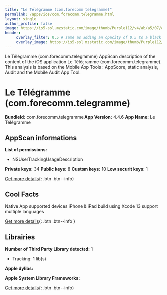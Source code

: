 ```yaml
---
title: "Le Télégramme (com.forecomm.telegramme)"
permalink: /apps/ios/com.forecomm.telegramme.html
layout: single
author_profile: false
image: https://is5-ssl.mzstatic.com/image/thumb/Purple112/v4/ab/a5/07/aba50798-896b-b79c-bd68-eb175e3ba6bb/AppIcon-0-0-1x_U007emarketing-0-0-0-7-0-0-sRGB-0-0-0-GLES2_U002c0-512MB-85-220-0-0.png/512x512bb.jpg
header: 
     overlay_filter: 0.5 # same as adding an opacity of 0.5 to a black background
     overlay_image: https://is5-ssl.mzstatic.com/image/thumb/Purple112/v4/ab/a5/07/aba50798-896b-b79c-bd68-eb175e3ba6bb/AppIcon-0-0-1x_U007emarketing-0-0-0-7-0-0-sRGB-0-0-0-GLES2_U002c0-512MB-85-220-0-0.png/512x512bb.jpg
---
```

Le Télégramme (com.forecomm.telegramme) AppScan description of the content of the iOS application Le Télégramme (com.forecomm.telegramme). This analysis is based on the Mobile App Tools : AppScore, static analysis, Audit and the Mobile Audit App Tool.

# Le Télégramme (com.forecomm.telegramme)

**BundleId:** com.forecomm.telegramme
**App Version:** 4.4.6
**App Name:** Le Télégramme


## AppScan informations 

**List of permissions:** 
- NSUserTrackingUsageDescription
  
  
**Private keys:** 34
**Public keys:** 8
**Custom keys:** 10
**Low securit keys:** 1
  
[Get more details](/pricing.html){: .btn .btn--info}

## Cool Facts

Native App
supported devices iPhone & iPad
build using Xcode 13
support multiple languages
  
[Get more details](/pricing.html){: .btn .btn--info }

## Librairies 
**Number of Third Party Library detected:** 1
- Tracking: 1 lib(s)


**Apple dylibs:**


**Apple System Library Frameworks:**


  
[Get more details](/pricing.html){: .btn .btn--info}

